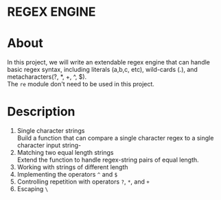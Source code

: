 # REGEX ENGINE
# About
In this project, we will write an extendable regex engine that can handle
basic regex syntax, including literals (a,b,c, etc), wild-cards (.), and
metacharacters(?, *, +, ^, $).  
The `re` module don't need to be used in this project.
# Description
1. Single character strings  
   Build a function that can compare a single character regex to a single
   character input string-
2. Matching two equal length strings  
   Extend the function to handle regex-string pairs of equal length.
3. Working with strings of different length
4. Implementing the operators `^` and `$`
5. Controlling repetition with operators `?`, `*`, and `+`
6. Escaping `\`